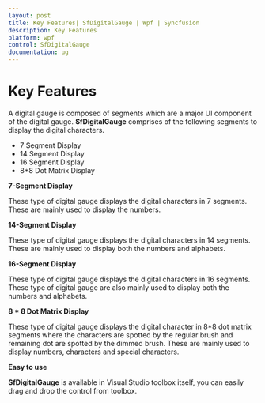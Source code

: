 ```yaml
---
layout: post
title: Key Features| SfDigitalGauge | Wpf | Syncfusion
description: Key Features
platform: wpf
control: SfDigitalGauge
documentation: ug
---
```


# Key Features

A digital gauge is composed of segments which are a major UI component of the digital gauge. **SfDigitalGauge** comprises of the following segments to display the digital characters.

* 7 Segment Display
* 14 Segment Display
* 16 Segment Display
* 8*8 Dot Matrix Display

**7-Segment Display**

These type of digital gauge displays the digital characters in 7 segments. These are mainly used to display the numbers.

**14-Segment Display**

These type of digital gauge displays the digital characters in 14 segments. These are mainly used to display both the numbers and alphabets.

**16-Segment Display**

These type of digital gauge displays the digital characters in 16 segments. These type of digital gauge are also mainly used to display both the numbers and alphabets.

**8 * 8 Dot Matrix Display**

These type of digital gauge displays the digital character in 8*8 dot matrix segments where the characters are spotted by the regular brush and remaining dot are spotted by the dimmed brush. These are mainly used to display numbers, characters and special characters.

**Easy to use**

**SfDigitalGauge** is available in Visual Studio toolbox itself, you can easily drag and drop the control from toolbox.

